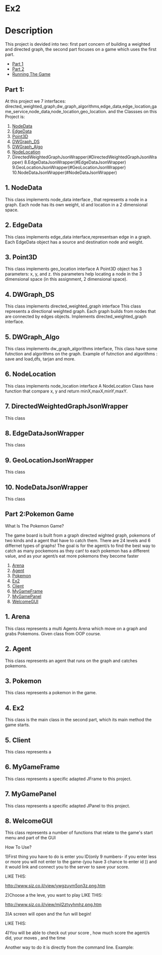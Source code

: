 # Ex2

# Description
This project is devided into two:
first part concern of building a weighted and directed graph,
the second part focuses on a game which uses the first part.

* [Part 1](#p1)
* [Part 2](#p2)
* [Running The Game](#run)

<a name="p1"></a>
## Part 1:
At this project we 7 interfaces: directed_weighted_graph,dw_graph_algorithms,edge_data,edge_location,game_service,node_data,node_location,geo_location.
and the Classses on this Project is:
1. [ NodeData ](#nodedata)
2. [ EdgeData ](#edge)
3. [ Point3D](#geo)
4. [DWGraph_DS](#DWGraph_DS)
5. [DWGraph_Algo](#DWGraph_Algo)
6. [ NodeLocation](#NodeLocation)
7. DirectedWeightedGraphJsonWrapper(#DirectedWeightedGraphJsonWrapper)
8.EdgeDataJsonWrapper(#EdgeDataJsonWrapper)
9.GeoLocationJsonWrapper(#GeoLocationJsonWrapper)
10.NodeDataJsonWrapper(#NodeDataJsonWrapper)

<a name="nodedata"></a>
## 1. NodeData 
This class implements node_data interface , that represents a node in a graph. Each node has its own weight, id and location in a 2 dimensional space. 


<a name="edge"></a>
## 2. EdgeData 
This class implements edge_data interface,representsan edge in a graph. Each EdgeData object has a source and destination node and weight.


<a name="geo"></a>
## 3. Point3D
This class implements geo_location interface
A Point3D object has 3 parameters: x, y, and z. this parameters help locating a node in the 3 dimensional space (in this assignment, 2 dimensional space). 

<a name="DWGraph_DS"></a>
## 4. DWGraph_DS
This class implements directed_weighted_graph interface
This class represents a directional weighted graph.
Each graph builds from nodes that are connected by edges objects. Implements directed_weighted_graph interface.
 
<a name="DWGraph_Algo"></a>
## 5. DWGraph_Algo
This class implements dw_graph_algorithms interface,
This class have some futnction and algorithms on the graph.
Example of futnction and algorithms : save and load,dfs, tarjan and more.

<a name="NodeLocation"></a>
## 6. NodeLocation
This class implements node_location interface
A NodeLocation Class have function that compare x, y and return minX,maxX,minY,maxY.

<a name="DirectedWeightedGraphJsonWrapper"></a>
## 7. DirectedWeightedGraphJsonWrapper
This class 


<a name="EdgeDataJsonWrapper"></a>
## 8. EdgeDataJsonWrapper
This class 


<a name="GeoLocationJsonWrapper"></a>
## 9. GeoLocationJsonWrapper
This class 


<a name="NodeDataJsonWrapper"></a>
## 10. NodeDataJsonWrapper
This class 









<a name="p2"></a>
## Part 2:Pokemon Game

What Is The Pokemon Game?

The game board is built from a graph directed wighted graph, pokemons of two kinds and a agent that have to catch them.
There are 24 levels and 6 differnet types of graphs!
The goal is for the agent/s to find the best way to catch as many pockemons as they can!
to each pokemon has a different value, and as your agent/s eat more pokemons they become faster



1. [ Arena](#ar)
2. [ Agent](#ag)
3. [ Pokemon](#pok)
4. [Ex2](#ex)
5. [Client](#Client)
6. [MyGameFrame](#gfr)
7. [MyGamePanel](#gpl)
8. [WelcomeGUI](#lbl)

<a name="ar"></a>
## 1. Arena
This class represents a multi Agents Arena which move on a graph and grabs Pokemons. Given class from OOP course.


<a name="ag"></a>
## 2. Agent
This class represents an agent that runs on the graph and catches pokemons. 


<a name="pok"></a>
## 3. Pokemon
This class represents a pokemon in the game.


<a name="ex"></a>
## 4. Ex2
This class is the main class in the second part, which its main method the game starts.

<a name="Client"></a>
## 5. Client
This class represents a 


<a name="gfr"></a>
## 6. MyGameFrame
This class represents a specific adapted JFrame to this project.



<a name="gpl"></a>
## 7. MyGamePanel
This class represents a specific adapted JPanel to this project.



<a name="lbl"></a>
## 8. WelcomeGUI
This class represents a number of functions that relate to the game's start menu and part of the GUI




How To Use?




1)First thing you have to do is enter you ID(only 9 numbers- if you enter less or more you will not enter to the game-(you have 3 chance to enter id )) and it would link and connect you to the server to save your score.

LIKE THIS:

http://www.siz.co.il/view/ywgzuym5on3z.png.htm




2)Choose a the leve, you want to play
LIKE THIS:



http://www.siz.co.il/view/mjl2ztyyhmhz.png.htm



3)A screen will open and the fun will begin!

LIKE THIS:





4)You will be able to check out your score , how much score the agent/s did, your moves , and the time





Another way to do it is directly from the command line.
Example:















